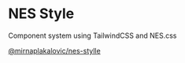 # NES Style

Component system using TailwindCSS and NES.css

[@mirnaplakalovic/nes-stylle](https://www.npmjs.com/package/@mirnaplakalovic/nes-style)
